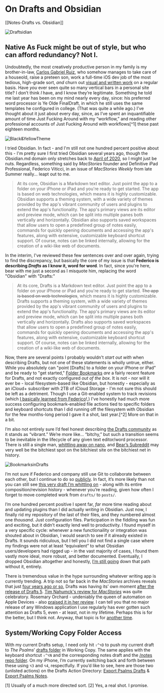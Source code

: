 # On Drafts and Obsidian
[[Notes-Drafts vs. Obsidian]]

![Draftsidian](https://user-images.githubusercontent.com/43663476/153770870-53acbea2-c058-42e5-95ac-c5db8fab433f.png)

## Native As Fuck might be out of style, but who can afford redundancy? Not I.

Undoubtedly, the most creatively productive person in my family is my brother-in-law, [Carlos Gabriel Ruiz](https://mobile.twitter.com/los_gabriel), who somehow manages to take care of a houseold, raise a preteen son, work a full-time iOS dev job of the most tedious, high-grade sort, *and* churn out [visual and written work](https://www.carlosgabrielruiz.com) on a regular basis. Have *you* ever seen quite so many vertical bars in a personal site title? I don’t think *I* have, and I know they’re legitimate. Something he told me last year has been on my mind nearly every day, since: his preferred word processor is Ye Olde FinalDraft, in which he still uses the same templates he configured in college. (That was quite a while ago.) I’ve thought about it just about every day, since, as I’ve spent an inquantifiable amount of time Just Fucking Around with my “workflow,” and reading other professional accounts of Just Fucking Around with workflows[^1] these past eighteen months.

![Black&YellowTheme](https://user-images.githubusercontent.com/43663476/153780995-5b7ac09d-4c21-4e61-b1ba-163ce106fb01.png)

I tried Obsidian. In fact - and I'm still not one hundred percent positive about this - I'm pretty sure I first tried Obsidian several years ago, though the Obsidian.md domain only stretches back to [April of 2020](https://web.archive.org/web/20200410075559/https://obsidian.md/), so I might just be nuts. Regardless, something said by *MacStories* founder and Definitive iPad Professional, Federico Viticci, in an issue of *MacStories Weekly* from late Summer really... leapt out to me.

> At its core, Obsidian is a Markdown text editor. Just point the app to a folder on your iPhone or iPad and you're ready to get started. The app is based on web technologies, which means it is highly customizable. Obsidian supports a theming system, with a wide variety of themes provided by the app's vibrant community of users and plugins to extend the app's functionality. The app's primary views are its editor and preview mode, which can be split into multiple panes both vertically and horizontally. Obsidian also supports saved workspaces that allow users to open a predefined group of notes easily, commands for quickly opening documents and accessing the app's features, along with extensive, customizable keyboard shortcut support. Of course, notes can be linked internally, allowing for the creation of a wiki-like web of documents.

In the interim, I've reviewed these few sentences over and over again, trying to find the discrepancy, but basically the core of my issue is that **Federico is describing *Drafts* as I know it, word for word**. In fact, since you're here, bear with me just a second as I misquote him, replacing the word "Obsidian" with "Drafts:"

> At its core, Drafts is a Markdown text editor. Just point the app to a folder on your iPhone or iPad and you're ready to get started. ~~The app is based on web technologies~~, which means it is highly customizable. Drafts supports a theming system, with a wide variety of themes provided by the app's vibrant community of users and plugins to extend the app's functionality. The app's primary views are its editor and preview mode, which can be split into multiple panes both vertically and horizontally. Drafts also supports saved workspaces that allow users to open a predefined group of notes easily, commands for quickly opening documents and accessing the app's features, along with extensive, customizable keyboard shortcut support. Of course, notes can be linked internally, allowing for the creation of a wiki-like web of documents.

Now, there are several points I probably wouldn't *start out with* when describing Drafts, but not one of these statements is wholly untrue, either. While you absolutely can "point [Drafts] to a folder on your iPhone or iPad" and be ready to "get started," [Folder Bookmarks](https://docs.getdrafts.com/docs/settings/bookmarks) *are* a fairly recent feature for Drafts, and not exactly configured *out of the box*. It is not - nor will it ever be - local filesystem-based like Obsidian, but honestly - especially as an iCloud+ subscriber with 2TB of iCloud Storage - I'm not sure this should be left as a detriment. Though I use a Git-enabled system to track revisions (which [I basically learned from Federico](https://www.macstories.net/ios/my-markdown-writing-and-collaboration-workflow-powered-by-working-copy-3-6-icloud-drive-and-github/)!,) I've honestly had much more success configuring bookmark-enabled file actions tied to specific folders and keyboard shortcuts than I did running off the filesystem with Obsidian for the few months-long period I gave it a shot, last year.[^2] More on that in a bit.

I’m also not entirely sure I’d feel honest describing [the Drafts community](https://forums.getdrafts.com) as it stands as “vibrant.” We’re more like... “bitchy,” but such a transition seems to be inevitable in the lifecycle of any given text editor/word processor. There is still a single man, [whittling away on nano](https://news.itsfoss.com/gnu-nano-6-0-released/), and [Bear’s Subreddit](https://reddit.com/r/bearapp) may very well be the bitchiest spot on the bitchiest site on the bitchiest net in history.

![BookmarksinDrafts](https://user-images.githubusercontent.com/43663476/153778986-a9a33a80-12a3-4042-8941-2e2d5e427703.png)

I’m not sure if Federico and company still use Git to collaborate between each other, but I continue to do so [publicly](https://github.com/extratone/bilge/tree/main/drafts/). In fact, it’s more likely than not you can still see [this very draft I’m whittling on](https://github.com/extratone/bilge/blob/main/drafts/On%20Drafts%20and%20Obsidian.md#L0) - along with its entire composition/revision history - whenever you’re reading, given how often I forget to move completed work from `drafts/` to `posts/`. 

I’m one hundred percent positive I spent far, *far* more time reading about and updating plugins than I did actually *writing* in Obsidian. Just now, I finally rid my repository of the last of their files, and they numbered almost one *thousand*. Just configuration files. Participation in the fiddling was fun and exciting, but it didn’t exactly lend well to productivity. I found myself in a very specific cycle: whenever a new functionaility or integration was shouted about in Obsidian, I would search to see if it already existed in Drafts. It sounds ridiculous, but I tell you I did not find a single case where my findings were not at least “equivalent” to what Obsidian users/developers had rigged up - in the vast majority of cases, I found them vastly more ideal, more robust, and better documented. Eventually, I dropped Obsidian altogether and honestly, [I’m still going](https://bilge.world/drafts-zalgo-action) down that path without it, entirely.

There is tremendous value in the hype surrounding whatever writing app is currently trending. A trip not so far back in the *MacStories* archives reveals that just [four years ago or so](https://club.macstories.net/posts/compiling-and-exporting-tagged-notes-in-drafts-5), Drafts was having its’ own moment [after the release of Drafts 5](https://club.macstories.net/posts/interview-greg-pierce-1). [Tim Nahumck's review for *MacStories*](https://www.macstories.net/reviews/drafts-5-the-macstories-review/) was quite celebratory. Rosemary Orchard - undeniably the queen of automation on Apple Devices - also [praised it in her review](https://rosemaryorchard.com/blog/my-drafts-5-review/). I can tell you that no major release of any Windows application I use regularly has ever gotten such attention as Drafts 5, even - at least, not in my lifetime. Perhaps this is for the better, but I think not. Anyway, that topic is for [another time](https://github.com/extratone/bilge/issues/292).

## System/Working Copy Folder Access

With my current Drafts setup, I need only hit `⇧^⌥D` to push my current draft to *The Psalms*’ [drafts folder](https://github.com/extratone/bilge/tree/main/drafts/) in Working Copy. The same applies with the keyboard shortcut `⇧^⌥N` and the corresponding notes draft and the [/notes repo folder](https://github.com/extratone/bilge/tree/main/notes/). On my iPhone, I’m currently switching back and forth between these using `⌥3` and `⌥4`, respectfully. If you’d like to see, here are those two (unlisted actions) on the Drafts Action Directory: [Export Psalms Drafts](https://actions.getdrafts.com/a/1wL) & [Export Psalms Notes](https://actions.getdrafts.com/a/1wM). 

[1] Usually of a much more directed sort.
[2] Yes, a real shot. I promise.
